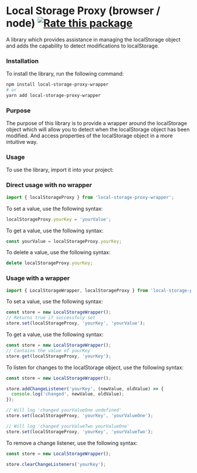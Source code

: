 # Local Storage Proxy (browser / node) [![Rate this package](https://badges.openbase.com/js/rating/local-storage-proxy-wrapper.svg?style=openbase&token=qocsFqVQshrwHHfbBZFxCary9nXTxo2R90G48g8zdOM=)](https://openbase.com/js/local-storage-proxy-wrapper?utm_source=embedded&amp;utm_medium=badge&amp;utm_campaign=rate-badge)

A library which provides assistance in managing the localStorage object and adds the capability to detect modifications to localStorage.

### Installation
To install the library, run the following command:

```bash
npm install local-storage-proxy-wrapper
# or
yarn add local-storage-proxy-wrapper
```

### Purpose
The purpose of this library is to provide a wrapper around the localStorage object which will allow you to detect when the localStorage object has been modified.
And access properties of the localStorage object in a more intuitive way.

### Usage
To use the library, import it into your project:

### Direct usage with no wrapper
```javascript
import { localStorageProxy } from 'local-storage-proxy-wrapper';
```

To set a value, use the following syntax:

```javascript
localStorageProxy.yourKey = 'yourValue';
```

To get a value, use the following syntax:

```javascript
const yourValue = localStorageProxy.yourKey;
```

To delete a value, use the following syntax:

```javascript
delete localStorageProxy.yourKey;
```

### Usage with a wrapper

```javascript
import { LocalStorageWrapper, localStorageProxy } from 'local-storage-proxy-wrapper';
```

To set a value, use the following syntax:

```javascript
const store = new LocalStorageWrapper();
// Returns true if successfuly set
store.set(localStorageProxy, 'yourKey', 'yourValue');
```

To get a value, use the following syntax:

```javascript
const store = new LocalStorageWrapper();
// Contains the value of yourKey
store.get(localStorageProxy, 'yourKey');
```

To listen for changes to the localStorage object, use the following syntax:

```javascript
const store = new LocalStorageWrapper();

store.addChangeListener('yourKey', (newValue, oldValue) => {
  console.log('changed', newValue, oldValue);
});

// Will log 'changed yourValueOne undefined'
store.set(localStorageProxy, 'yourKey', 'yourValueOne');

// Will log 'changed yourValueTwo yourValueOne'
store.set(localStorageProxy, 'yourKey', 'yourValueTwo'); 
```

To remove a change listener, use the following syntax:

```javascript
const store = new LocalStorageWrapper();

store.clearChangeListeners('yourKey');
```
